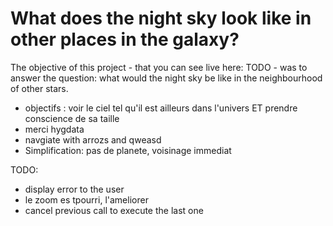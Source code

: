 What does the night sky look like in other places in the galaxy?
===

The objective of this project - that you can see live here: TODO - was to answer the question: what would the night sky  be like in the neighbourhood of other stars.




 * objectifs : voir le ciel tel qu'il est ailleurs dans l'univers ET prendre conscience de sa taille
 * merci hygdata
 * navgiate with arrozs and qweasd
 * Simplification: pas de planete, voisinage immediat
 
TODO:
 
 * display error to the user
 * le zoom es tpourri, l'ameliorer
 * cancel previous call to execute the last one 